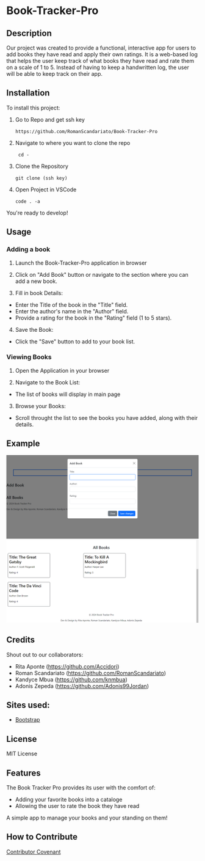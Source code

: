 # Book-Tracker-Pro

## Description

Our project was created to provide a functional, interactive app for users to add books they have read and apply their own ratings. It is a web-based log that helps the user keep track of what books they have read and rate them on a scale of 1 to 5. Instead of having to keep a handwritten log, the user will be able to keep track on their app.

## Installation

To install this project:

1. Go to Repo and get ssh key
   
       https://github.com/RomanScandariato/Book-Tracker-Pro 

3. Navigate to where you want to clone the repo

        cd -

4. Clone the Repository

       git clone (ssh key)

6. Open Project in VSCode 

       code . -a 

You're ready to develop!


## Usage

### Adding a book 

1. Launch the Book-Tracker-Pro application in browser

2. Click on "Add Book" button or navigate to the section where you can add a new book.

3. Fill in book Details:
- Enter the Title of the book in the "Title" field.
- Enter the author's name in the "Author" field.
- Provide a rating for the book in the "Rating" field (1 to 5 stars).

4. Save the Book:
- Click the "Save" button to add to your book list.

### Viewing Books

1. Open the Application in your browser

2. Navigate to the Book List:
- The list of books will display in main page 

3. Browse your Books:
- Scroll throught the list to see the books you have added, along with their details.


## Example

![Adding a Book](assets/Image.png)
![Viewing a Book](assets/booksimage.png)

## Credits

Shout out to our collaborators: 
- Rita Aponte (https://github.com/Accidori)
- Roman Scandariato (https://github.com/RomanScandariato)
- Kandyce Mbua (https://github.com/knmbua)
- Adonis Zepeda (https://github.com/Adonis99Jordan)

## Sites used: 

- [Bootstrap](https://getbootstrap.com/)

## License

MIT License

## Features

The Book Tracker Pro provides its user with the comfort of:
- Adding your favorite books into a cataloge
- Allowing the user to rate the book they have read

A simple app to manage your books and your standing on them!

## How to Contribute

[Contributor Covenant](https://www.contributor-covenant.org/)

